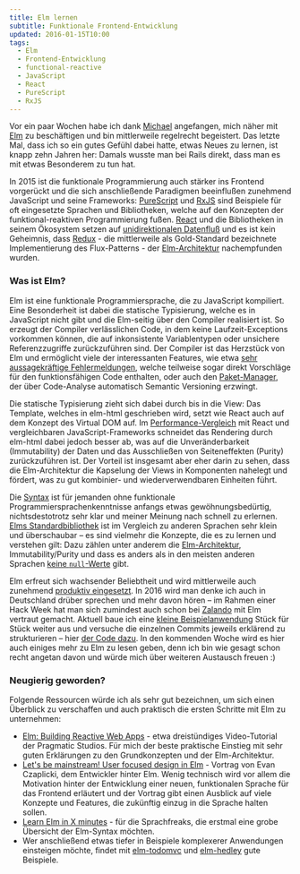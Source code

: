 ```yaml
---
title: Elm lernen
subtitle: Funktionale Frontend-Entwicklung
updated: 2016-01-15T10:00
tags:
  - Elm
  - Frontend-Entwicklung
  - functional-reactive
  - JavaScript
  - React
  - PureScript
  - RxJS
---
```

Vor ein paar Wochen habe ich dank [Michael](https://twitter.com/naltatis) angefangen, mich näher mit [Elm](http://elm-lang.org) zu beschäftigen und bin mittlerweile regelrecht begeistert. Das letzte Mal, dass ich so ein gutes Gefühl dabei hatte, etwas Neues zu lernen, ist knapp zehn Jahren her: Damals wusste man bei Rails direkt, dass man es mit etwas Besonderem zu tun hat.

<!-- more -->

In 2015 ist die funktionale Programmierung auch stärker ins Frontend vorgerückt und die sich anschließende Paradigmen beeinflußen zunehmend JavaScript und seine Frameworks: [PureScript](http://www.purescript.org/) und [RxJS](https://github.com/ReactiveX/RxJS) sind Beispiele für oft eingesetzte Sprachen und Bibliotheken, welche auf den Konzepten der funktional-reaktiven Programmierung fußen. [React](https://facebook.github.io/react/) und die Bibliotheken in seinem Ökosystem setzen auf [unidirektionalen Datenfluß](http://staltz.com/unidirectional-user-interface-architectures.html) und es ist kein Geheimnis, dass [Redux](http://redux.js.org/) - die mittlerweile als Gold-Standard bezeichnete Implementierung des Flux-Patterns - der [Elm-Architektur](https://gist.github.com/evancz/2b2ba366cae1887fe621) nachempfunden wurden.

### Was ist Elm?

Elm ist eine funktionale Programmiersprache, die zu JavaScript kompiliert. Eine Besonderheit ist dabei die statische Typisierung, welche es in JavaScript nicht gibt und die Elm-seitig über den Compiler realisiert ist. So erzeugt der Compiler verlässlichen Code, in dem keine Laufzeit-Exceptions vorkommen können, die auf inkonsistente Variablentypen oder unsichere Referenzzugriffe zurückzuführen sind. Der Compiler ist das Herzstück von Elm und ermöglicht viele der interessanten Features, wie etwa [sehr aussagekräftige Fehlermeldungen](http://elm-lang.org/blog/compiler-errors-for-humans), welche teilweise sogar direkt Vorschläge für den funktionsfähigen Code enthalten, oder auch den [Paket-Manager](http://elm-lang.org/blog/announce/package-manager), der über Code-Analyse automatisch Semantic Versioning erzwingt.

Die statische Typisierung zieht sich dabei durch bis in die View: Das Template, welches in elm-html geschrieben wird, setzt wie React auch auf dem Konzept des Virtual DOM auf. Im [Performance-Vergleich](http://elm-lang.org/blog/blazing-fast-html) mit React und vergleichbaren JavaScript-Frameworks schneidet das Rendering durch elm-html dabei jedoch besser ab, was auf die Unveränderbarkeit (Immutability) der Daten und das Ausschließen von Seiteneffekten (Purity) zurückzuführen ist. Der Vorteil ist insgesamt aber eher darin zu sehen, dass die Elm-Architektur die Kapselung der Views in Komponenten nahelegt und fördert, was zu gut kombinier- und wiederverwendbaren Einheiten führt.

Die [Syntax](http://elm-lang.org/docs/syntax) ist für jemanden ohne funktionale Programmiersprachenkenntnisse anfangs etwas gewöhnungsbedürtig, nichtsdestotrotz sehr klar und meiner Meinung nach schnell zu erlernen. [Elms Standardbibliothek](http://package.elm-lang.org/packages/elm-lang/core/3.0.0) ist im Vergleich zu anderen Sprachen sehr klein und überschaubar – es sind vielmehr die Konzepte, die es zu lernen und verstehen gilt: Dazu zählen unter anderem die [Elm-Architektur](), Immutability/Purity und dass es anders als in den meisten anderen Sprachen [keine `null`-Werte](http://elm-lang.org/guide/model-the-problem#banishing-null) gibt.

Elm erfreut sich wachsender Beliebtheit und wird mittlerweile auch zunehmend [produktiv eingesetzt](https://www.youtube.com/watch?v=W9HDueiaIJ4). In 2016 wird man denke ich auch in Deutschland drüber sprechen und mehr davon hören – im Rahmen einer Hack Week hat man sich zumindest auch schon bei [Zalando](https://tech.zalando.com/blog/using-elm-to-create-a-fun-game-in-just-five-days/) mit Elm vertraut gemacht. Aktuell baue ich eine [kleine Beispielanwendung](https://dennisreimann.github.io/elm-bike-configurator/) Stück für Stück weiter aus und versuche die einzelnen Commits jeweils erklärend zu strukturieren – hier [der Code dazu](https://github.com/dennisreimann/elm-bike-configurator). In den kommenden Woche wird es hier auch einiges mehr zu Elm zu lesen geben, denn ich bin wie gesagt schon recht angetan davon und würde mich über weiteren Austausch freuen :)

### Neugierig geworden?

Folgende Ressourcen würde ich als sehr gut bezeichnen, um sich einen Überblick zu verschaffen und auch praktisch die ersten Schritte mit Elm zu unternehmen:

* [Elm: Building Reactive Web Apps](https://pragmaticstudio.com/elm) - etwa dreistündiges Video-Tutorial der Pragmatic Studios. Für mich der beste praktische Einstieg mit sehr guten Erklärungen zu den Grundkonzepten und der Elm-Architektur.
* [Let's be mainstream! User focused design in Elm](https://www.youtube.com/watch?v=oYk8CKH7OhE) - Vortrag von Evan Czaplicki, dem Entwickler hinter Elm. Wenig technisch wird vor allem die Motivation hinter der Entwicklung einer neuen, funktionalen Sprache für das Frontend erläutert und der Vortrag gibt einen Ausblick auf viele Konzepte und Features, die zukünftig einzug in die Sprache halten sollen.
* [Learn Elm in X minutes](https://learnxinyminutes.com/docs/elm/) - für die Sprachfreaks, die erstmal eine grobe Übersicht der Elm-Syntax möchten.
* Wer anschließend etwas tiefer in Beispiele komplexerer Anwendungen einsteigen möchte, findet mit [elm-todomvc](https://github.com/evancz/elm-todomvc) und [elm-hedley](https://github.com/Gizra/elm-hedley) gute Beispiele.
